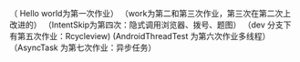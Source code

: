 （ Hello world为第一次作业）
   （work为第二和第三次作业，第三次在第二次上改进的） 
   （IntentSkip为第四次：隐式调用浏览器、拨号、题图）
    （dev 分支下有第五次作业：Rcycleview)
    (AndroidThreadTest 为第六次作业多线程）
    （AsyncTask 为第七次作业：异步任务）
